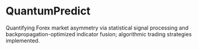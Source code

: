 # QuantumPredict
Quantifying Forex market asymmetry via statistical signal processing and backpropagation-optimized indicator fusion; algorithmic trading strategies implemented.
